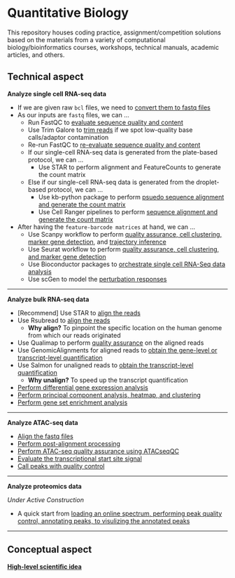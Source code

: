 # Quantitative Biology

This repository houses coding practice, assignment/competition solutions based on the materials from a variety of computational biology/bioinformatics courses, workshops, technical manuals, academic articles, and others. 

## Technical aspect
**Analyze single cell RNA-seq data**
- If we are given raw `bcl` files, we need to [convert them to fastq files](FastQC/bcl_to_fastq.sh)
- As our inputs are `fastq` files, we can ...
  - Run FastQC to [evaluate sequence quality and content](FastQC/Run_FastQC.sh)
  - Use Trim Galore to [trim reads](FastQC/Trim_Read.sh) if we spot low-quality base calls/adaptor contamination
  - Re-run FastQC to [re-evaluate sequence quality and content](FastQC/Run_FastQC.sh)
  - If our single-cell RNA-seq data is generated from the plate-based protocol, we can ...
    - Use STAR to perform alignment and FeatureCounts to generate the count matrix
  - Else if our single-cell RNA-seq data is generated from the droplet-based protocol, we can ...
    - Use kb-python package to perform [psuedo sequence alignment and generate the count matrix](SingleCellRNASeq/kb-python)
    - Use Cell Ranger pipelines to perform [sequence alignment and generate the count matrix](SingleCellRNASeq/CellRanger/cellrangercount.sh)
- After having the `feature-barcode matrices` at hand, we can ...
  - Use Scanpy workflow to perform [quality assurance, cell clustering, marker gene detection](SingleCellRNASeq/Scanpy/PBMC), and [trajectory inference](SingleCellRNASeq/Scanpy/Bone_Marrow)
  - Use Seurat workflow to perform [quality assurance, cell clustering, and marker gene detection](SingleCellRNASeq/SeuratSkinCell.Rmd)
  - Use Bioconductor packages to [orchestrate single cell RNA-Seq data analysis](SingleCellRNASeq/BioconductorSkinCell.Rmd)
  - Use scGen to model the [perturbation responses](SingleCellRNASeq/Perturbation/scGen)  

<hr>

**Analyze bulk RNA-seq data**

  - [Recommend] Use STAR to [align the reads](BulkRNASeq/STAR_Align.sh)
  - Use Rsubread to [align the reads](BulkRNASeq/AlignmentCountingTCell.Rmd)
    - **Why align?** To pinpoint the specific location on the human genome from which our reads originated
  - Use Qualimap to perform [quality assurance](BulkRNASeq/Qualimap_QC.sh) on the aligned reads
  - Use GenomicAlignments for aligned reads to [obtain the gene-level or transcript-level quantification](BulkRNASeq/AlignmentCountingTCell.Rmd)
  - Use Salmon for unaligned reads to [obtain the transcript-level quantification](BulkRNASeq/AlignmentCountingTCell.Rmd)
    - **Why unalign?** To speed up the transcript quantification
  - [Perform differential gene expression analysis](BulkRNASeq/DEAnalysisTCell.Rmd)
  - [Perform principal component analysis, heatmap, and clustering](BulkRNASeq/PCAHeatmapClusteringTissue.Rmd)
  - [Perform gene set enrichment analysis](BulkRNASeq/GeneSetTCell.Rmd)

<hr>


**Analyze ATAC-seq data**
  
  - [Align the fastq files](ATACSeq/AlignFASTQ.Rmd)
  - [Perform post-alignment processing](ATACSeq/PostAlignment.Rmd)
  - [Perform ATAC-seq quality assurance using ATACseqQC](ATACSeq/ATACseqQC.Rmd)
  - [Evaluate the transcriptional start site signal](ATACSeq/EvaluateTSS.Rmd)
  - [Call peaks with quality control](ATACSeq/CallPeak.Rmd)

<hr>

**Analyze proteomics data**

*Under Active Construction*
- A quick start from [loading an online spectrum, performing peak quality control, annotating peaks, to visulizing the annotated peaks](Proteomics/spectrum_utils/0_Quick_Start.py)

<hr>

## Conceptual aspect

[**High-level scientific idea**](HighLevelIdea_MultiOmics.md)




